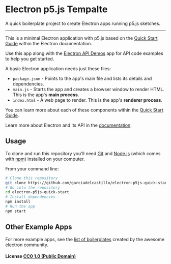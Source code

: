 # Electron p5.js Tempalte

A quick boilerplate project to create Electron apps running p5.js sketches.

***

This is a minimal Electron application with p5.js based on the [Quick Start Guide](http://electron.atom.io/docs/tutorial/quick-start) within the Electron documentation.

Use this app along with the [Electron API Demos](http://electron.atom.io/#get-started) app for API code examples to help you get started.

A basic Electron application needs just these files:

- `package.json` - Points to the app's main file and lists its details and dependencies.
- `main.js` - Starts the app and creates a browser window to render HTML. This is the app's **main process**.
- `index.html` - A web page to render. This is the app's **renderer process**.

You can learn more about each of these components within the [Quick Start Guide](http://electron.atom.io/docs/tutorial/quick-start).

Learn more about Electron and its API in the [documentation](http://electron.atom.io/docs/).

## Usage

To clone and run this repository you'll need [Git](https://git-scm.com) and [Node.js](https://nodejs.org/en/download/) (which comes with [npm](http://npmjs.com)) installed on your computer.

From your command line:

```bash
# Clone this repository
git clone https://github.com/garciadelcastillo/electron-p5js-quick-start
# Go into the repository
cd electron-p5js-quick-start
# Install dependencies
npm install
# Run the app
npm start
```

## Other Example Apps

For more example apps, see the
[list of boilerplates](http://electron.atom.io/community/#boilerplates)
created by the awesome electron community.

#### License [CC0 1.0 (Public Domain)](LICENSE.md)
